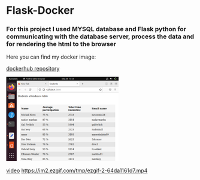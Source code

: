 # Flask-Docker

### For this project I used MYSQL database and Flask python for communicating with the database server, process the data and for rendering the html to the browser

Here you can find my docker image: 

[dockerhub repository](https://hub.docker.com/repository/docker/nevosmic/bynet_docker)

<img src="app/screen-shots/table.png" width="300">

[video](https://im2.ezgif.com/tmp/ezgif-2-64da1161d7.mp4)
https://im2.ezgif.com/tmp/ezgif-2-64da1161d7.mp4


